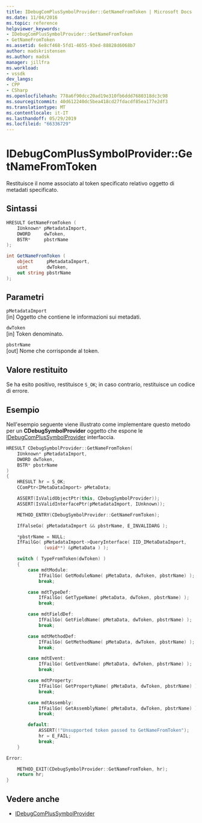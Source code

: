 ```yaml
---
title: IDebugComPlusSymbolProvider::GetNameFromToken | Microsoft Docs
ms.date: 11/04/2016
ms.topic: reference
helpviewer_keywords:
- IDebugComPlusSymbolProvider::GetNameFromToken
- GetNameFromToken
ms.assetid: 6e8cf468-5fd1-4655-93ed-88828d6068b7
author: madskristensen
ms.author: madsk
manager: jillfra
ms.workload:
- vssdk
dev_langs:
- CPP
- CSharp
ms.openlocfilehash: 778a6f90dcc20ad19e310fb6ddd7680318dc3c98
ms.sourcegitcommit: 40d612240dc5bea418cd27fdacdf85ea177e2df3
ms.translationtype: MT
ms.contentlocale: it-IT
ms.lasthandoff: 05/29/2019
ms.locfileid: "66336729"
---
```

# <a name="idebugcomplussymbolprovidergetnamefromtoken"></a>IDebugComPlusSymbolProvider::GetNameFromToken
Restituisce il nome associato al token specificato relativo oggetto di metadati specificato.

## <a name="syntax"></a>Sintassi

```cpp
HRESULT GetNameFromToken (
    IUnknown* pMetadataImport,
    DWORD     dwToken,
    BSTR*     pbstrName
);
```

```csharp
int GetNameFromToken (
    object     pMetadataImport,
    uint       dwToken,
    out string pbstrName
);
```

## <a name="parameters"></a>Parametri
`pMetadataImport`\
[in] Oggetto che contiene le informazioni sui metadati.

`dwToken`\
[in] Token denominato.

`pbstrName`\
[out] Nome che corrisponde al token.

## <a name="return-value"></a>Valore restituito
Se ha esito positivo, restituisce `S_OK`; in caso contrario, restituisce un codice di errore.

## <a name="example"></a>Esempio
Nell'esempio seguente viene illustrato come implementare questo metodo per un **CDebugSymbolProvider** oggetto che espone le [IDebugComPlusSymbolProvider](../../../extensibility/debugger/reference/idebugcomplussymbolprovider.md) interfaccia.

```cpp
HRESULT CDebugSymbolProvider::GetNameFromToken(
    IUnknown* pMetadataImport,
    DWORD dwToken,
    BSTR* pbstrName
)
{
    HRESULT hr = S_OK;
    CComPtr<IMetaDataImport> pMetaData;

    ASSERT(IsValidObjectPtr(this, CDebugSymbolProvider));
    ASSERT(IsValidInterfacePtr(pMetadataImport, IUnknown));

    METHOD_ENTRY(CDebugSymbolProvider::GetNameFromToken);

    IfFalseGo( pMetadataImport && pbstrName, E_INVALIDARG );

    *pbstrName = NULL;
    IfFailGo( pMetadataImport->QueryInterface( IID_IMetaDataImport,
              (void**) &pMetaData ) );

    switch ( TypeFromToken(dwToken) )
    {
        case mdtModule:
            IfFailGo( GetModuleName( pMetaData, dwToken, pbstrName) );
            break;

        case mdtTypeDef:
            IfFailGo( GetTypeName( pMetaData, dwToken, pbstrName) );
            break;

        case mdtFieldDef:
            IfFailGo( GetFieldName( pMetaData, dwToken, pbstrName) );
            break;

        case mdtMethodDef:
            IfFailGo( GetMethodName( pMetaData, dwToken, pbstrName) );
            break;

        case mdtEvent:
            IfFailGo( GetEventName( pMetaData, dwToken, pbstrName) );
            break;

        case mdtProperty:
            IfFailGo( GetPropertyName( pMetaData, dwToken, pbstrName) );
            break;

        case mdtAssembly:
            IfFailGo( GetAssemblyName( pMetaData, dwToken, pbstrName) );
            break;

        default:
            ASSERT(!"Unsupported token passed to GetNameFromToken");
            hr = E_FAIL;
            break;
    }

Error:

    METHOD_EXIT(CDebugSymbolProvider::GetNameFromToken, hr);
    return hr;
}
```

## <a name="see-also"></a>Vedere anche
- [IDebugComPlusSymbolProvider](../../../extensibility/debugger/reference/idebugcomplussymbolprovider.md)

